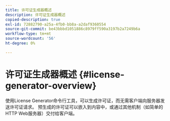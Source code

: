 ```yaml
---
title: 许可证生成器概述
description: 许可证生成器概述
copied-description: true
exl-id: 72882790-a25a-4fb0-bb8a-a2daf9360554
source-git-commit: be43bbbd1051886c8979ff590a3197b2a7249b6a
workflow-type: tm+mt
source-wordcount: '56'
ht-degree: 0%

---
```


# 许可证生成器概述 {#license-generator-overview}

使用License Generator命令行工具，可以生成许可证，而无需客户端向服务器发送许可证请求。 预生成的许可证可以嵌入到内容中，或通过其他机制（如简单的HTTP Web服务器）交付给客户端。
